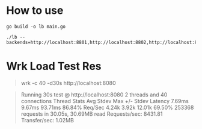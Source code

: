 # How to use
```shell
go build -o lb main.go

./lb --backends=http://localhost:8801,http://localhost:8802,http://localhost:8803,http://localhost:8804

```


# Wrk Load Test Res
> wrk -c 40 -d30s http://localhost:8080

>Running 30s test @ http://localhost:8080
2 threads and 40 connections
Thread Stats   Avg      Stdev     Max   +/- Stdev
Latency     7.69ms    9.67ms  93.71ms   86.84%
Req/Sec     4.24k     3.92k   12.01k    69.50%
253368 requests in 30.05s, 30.69MB read
Requests/sec:   8431.81
Transfer/sec:      1.02MB
